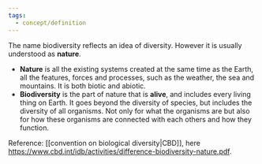 ```yaml
---
tags:
  - concept/definition
---
```

The name biodiversity reflects an idea of diversity. However it is usually understood as **nature**.
- **Nature** is all the existing systems created at the same time as the Earth, all the features, forces and processes, such as the weather, the sea and mountains. It is both biotic and abiotic.
- **Biodiversity** is the part of nature that is **alive**, and includes every living thing on Earth. It goes beyond the diversity of species, but includes the diversity of all organisms. Not only for what the organisms are but also for how these organisms are connected with each others and how they function.

Reference: [[convention on biological diversity|CBD]], here https://www.cbd.int/idb/activities/difference-biodiversity-nature.pdf.